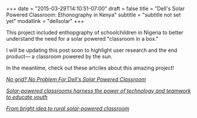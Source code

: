 +++
date = "2015-03-29T14:10:51-07:00"
draft = false
title = "Dell's Solar Powered Classroom: Ethonography in Kenya"
subtitle = "subtitle not set yet"
modallink = "dellsolar"
+++

This project included enthopgraphy of schoolchildren in Nigeria to better understand the need for a solar powered "classroom in a box."

I will be updating this post soon to highlight user research and the end product— a classroom powered by the sun. 

In the meantime, check out these artciles about this amazing project! 

<a href="http://www.forbes.com/sites/heatherclancy/2014/07/14/no-grid-no-problem-for-dells-solar-powered-classroom/" target="_blank">*No grid? No Problem For Dell's Solar Powered Classroom*</a> 

<a href="http://http://www.dell.com/learn/us/en/vn/corp-comm/solar-power-youth-learning" target="_blank">*Solar-powered classrooms harness the power of technology and teamwork to educate youth*</a> 

<a href="http://techpageone.dell.com/tech-culture/bright-idea-rural-solar-powered-classroom/" target="_blank">*From bright idea to rural solar-powered classroom*</a> 